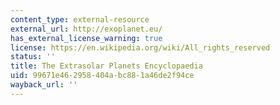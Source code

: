 ```yaml
---
content_type: external-resource
external_url: http://exoplanet.eu/
has_external_license_warning: true
license: https://en.wikipedia.org/wiki/All_rights_reserved
status: ''
title: The Extrasolar Planets Encyclopaedia
uid: 99671e46-2958-404a-bc88-1a46de2f94ce
wayback_url: ''
---
```

